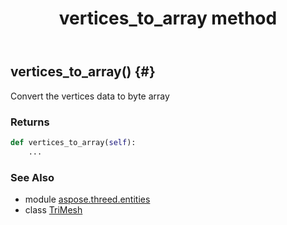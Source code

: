 ﻿---
title: vertices_to_array method
second_title: Aspose.3D for Python via .NET API References
description: 
type: docs
weight: 230
url: /python-net/aspose.threed.entities/trimesh/vertices_to_array/
is_root: false
---

## vertices_to_array() {#}

Convert the vertices data to byte array

### Returns 





```python
def vertices_to_array(self):
    ...
```





### See Also
* module [aspose.threed.entities](../../)
* class [TriMesh](/3d/python-net/aspose.threed.entities/trimesh)
